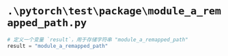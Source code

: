 # `.\pytorch\test\package\module_a_remapped_path.py`

```py
# 定义一个变量 `result`，用于存储字符串 "module_a_remapped_path"
result = "module_a_remapped_path"
```